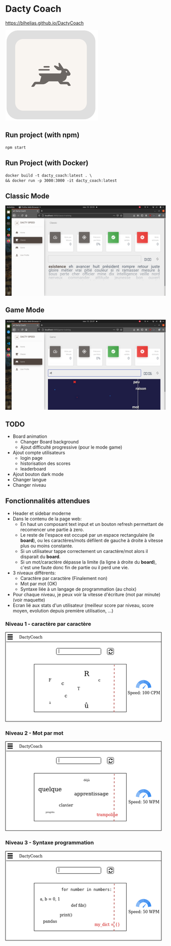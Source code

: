 # Dacty Coach

https://blhelias.github.io/DactyCoach

![alt text](https://github.com/blhelias/DactyCoach/blob/master/documentation/rabbit-filled-logo.png)

## Run project (with npm)

```
npm start
```

## Run Project (with Docker)

```
docker build -t dacty_coach:latest . \
&& docker run -p 3000:3000 -it dacty_coach:latest
```

## Classic Mode
![alt text](https://github.com/blhelias/DactyCoach/blob/master/documentation/mode-classique.png)

## Game Mode
![alt text](https://github.com/blhelias/DactyCoach/blob/master/documentation/mode-jeux.png)


## TODO

* Board animation
  * Changer Board background
  * Ajout difficulté progressive (pour le mode game)
* Ajout compte utilisateurs
  * login page
  * historisation des scores
  * leaderboard
* Ajout bouton dark mode
* Changer langue
* Changer niveau


## Fonctionnalités attendues

- Header et sidebar moderne
- Dans le contenu de la page web:
    - En haut un composant text input et un bouton refresh permettant de recomencer une partie à zero.
    - Le reste de l'espace est occupé par un espace rectangulaire (le **board**), ou les caractères/mots défilent de gauche à droite à vitesse plus ou moins constante.
    - Si un utilisateur tappe correctement un caractère/mot alors il disparait du **board**.
    - Si un mot/caractère dépasse la limite (la ligne à droite du **board**), c'est une faute donc fin de partie ou il perd une vie.
- 3 niveaux différents: 
    - Caractère par caractère (Finalement non)
    - Mot par mot (OK)
    - Syntaxe liée à un langage de programmation (au choix) 
- Pour chaque niveau, je peux voir la vitesse d'écriture (mot par minute) (voir maquette)
- Ecran lié aux stats d'un utilisateur (meilleur score par niveau, score moyen, evolution depuis première utilisation, ...)

### Niveau 1 - caractère par caractère
![alt text](https://github.com/blhelias/DactyCoach/blob/master/documentation/niv1_dacty.png)
### Niveau 2 - Mot par mot
![alt text](https://github.com/blhelias/DactyCoach/blob/master/documentation/niv2_dacty.png)
### Niveau 3 - Syntaxe programmation
![alt text](https://github.com/blhelias/DactyCoach/blob/master/documentation/niv3_dacty.png)
